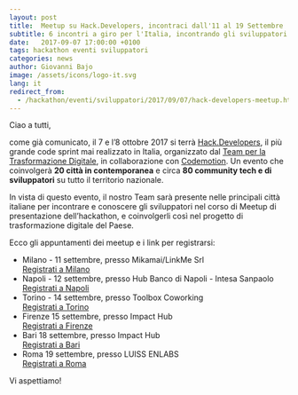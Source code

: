 ```yaml
---
layout: post
title:  Meetup su Hack.Developers, incontraci dall'11 al 19 Settembre
subtitle: 6 incontri a giro per l'Italia, incontrando gli sviluppatori prima di Hack.Developers
date:   2017-09-07 17:00:00 +0100
tags: hackathon eventi sviluppatori
categories: news
author: Giovanni Bajo
image: /assets/icons/logo-it.svg
lang: it
redirect_from:
  - /hackathon/eventi/sviluppatori/2017/09/07/hack-developers-meetup.html
---
```

Ciao a tutti,
 
come già comunicato, il 7 e l’8 ottobre 2017 si terrà [Hack.Developers](https://hack.developers.italia.it), il più grande code sprint mai realizzato in Italia, organizzato dal [Team per la Trasformazione Digitale](https://teamdigitale.governo.it), in collaborazione con [Codemotion](https://www.codemotionworld.com). Un evento che coinvolgerà **20 città in contemporanea** e circa **80 community tech e di sviluppatori** su tutto il territorio nazionale.

In vista di questo evento, il nostro Team sarà presente nelle principali città italiane per incontrare e conoscere gli sviluppatori nel corso di Meetup di presentazione dell’hackathon, e coinvolgerli così nel progetto di trasformazione digitale del Paese.

Ecco gli appuntamenti dei meetup e i link per registrarsi:

 * Milano - 11 settembre, presso Mikamai/LinkMe Srl <br/> [Registrati a Milano](http://bit.ly/2gPNLbe)
 * Napoli - 12 settembre, presso Hub Banco di Napoli - Intesa Sanpaolo <br/> [Registrati a Napoli](http://bit.ly/2w2NuDS)
 * Torino - 14 settembre, presso Toolbox Coworking <br/> [Registrati a Torino](http://bit.ly/2iZ9caB)
 * Firenze 15 settembre, presso Impact Hub <br/> [Registrati a Firenze](http://bit.ly/2vI9eda)
 * Bari 18 settembre, presso Impact Hub <br/> [Registrati a Bari](http://bit.ly/2gBXL4k)
 * Roma 19 settembre, presso LUISS ENLABS <br/> [Registrati a Roma](http://bit.ly/2wCn67A)

Vi aspettiamo!
